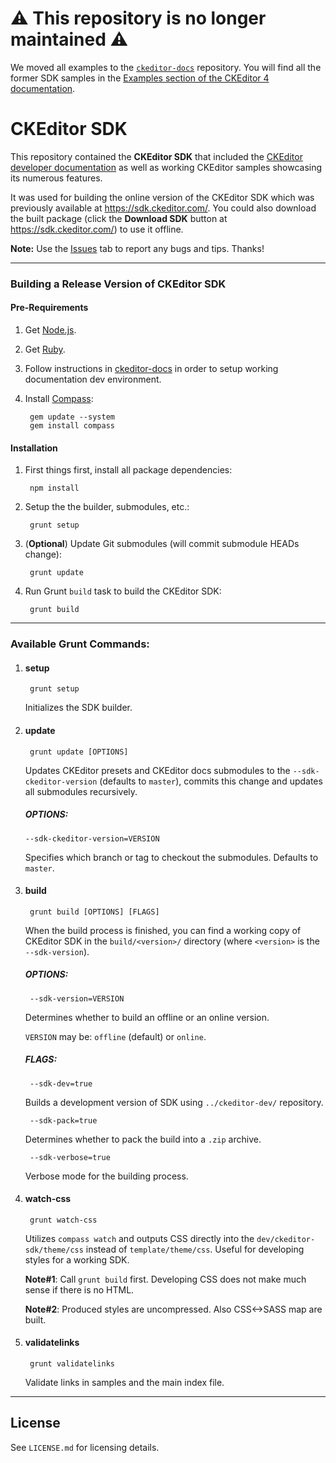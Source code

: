 # ⚠ This repository is no longer maintained ⚠

We moved all examples to the [`ckeditor-docs`](https://github.com/ckeditor/ckeditor-docs) repository. You will find all the former SDK samples in the [Examples section of the CKEditor 4 documentation](https://ckeditor.com/docs/ckeditor4/latest/examples/index.html).

# CKEditor SDK

This repository contained the **CKEditor SDK** that included the [CKEditor developer documentation](https://ckeditor.com/docs/ckeditor4/latest/index.html) as well as working CKEditor samples showcasing its numerous features.

It was used for building the online version of the CKEditor SDK which was previously available at https://sdk.ckeditor.com/.
You could also download the built package (click the **Download SDK** button at https://sdk.ckeditor.com/) to use it offline.

**Note:** Use the [Issues](https://github.com/ckeditor/ckeditor-sdk/issues) tab to report any bugs and tips. Thanks!

---

### Building a Release Version of CKEditor SDK

#### Pre-Requirements

1. Get [Node.js](http://nodejs.org/).

1. Get [Ruby](http://www.ruby-lang.org/en/).

1. Follow instructions in [ckeditor-docs](https://github.com/ckeditor/ckeditor-docs) in order to
setup working documentation dev environment.

1. Install [Compass](http://compass-style.org/):

        gem update --system
        gem install compass

#### Installation

1. First things first, install all package dependencies:

        npm install

1. Setup the the builder, submodules, etc.:

        grunt setup

1. (**Optional**) Update Git submodules (will commit submodule HEADs change):

        grunt update

1. Run Grunt `build` task to build the CKEditor SDK:

        grunt build

---

### Available Grunt Commands:

1. #### setup

        grunt setup

    Initializes the SDK builder.

1. #### update

        grunt update [OPTIONS]

    Updates CKEditor presets and CKEditor docs submodules to the `--sdk-ckeditor-version` (defaults to `master`), commits this change and updates all submodules recursively.

    ##### OPTIONS:

       --sdk-ckeditor-version=VERSION

    Specifies which branch or tag to checkout the submodules. Defaults to `master`.

1. #### build

        grunt build [OPTIONS] [FLAGS]

    When the build process is finished, you can find a working copy of CKEditor SDK in the `build/<version>/` directory (where `<version>` is the `--sdk-version`).

    ##### OPTIONS:

        --sdk-version=VERSION

    Determines whether to build an offline or an online version.

	`VERSION` may be: `offline` (default) or `online`.

    ##### FLAGS:

        --sdk-dev=true

    Builds a development version of SDK using `../ckeditor-dev/` repository.

        --sdk-pack=true

    Determines whether to pack the build into a `.zip` archive.

        --sdk-verbose=true

    Verbose mode for the building process.

1. #### watch-css

        grunt watch-css

    Utilizes `compass watch` and outputs CSS directly into the `dev/ckeditor-sdk/theme/css` instead of `template/theme/css`. Useful for
	developing styles for a working SDK.

    **Note#1**: Call `grunt build` first. Developing CSS does not make much sense if there is no HTML.

    **Note#2**: Produced styles are uncompressed. Also CSS<->SASS map are built.

1. #### validatelinks

        grunt validatelinks

    Validate links in samples and the main index file.

---

## License

See `LICENSE.md` for licensing details.
